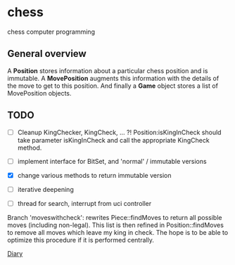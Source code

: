 # chess #

chess computer programming

## General overview

A **Position** stores information about a particular chess position and is immutable.
A **MovePosition** augments this information with the details of the move to get to this position.
And finally a **Game** object stores a list of MovePosition objects.

## TODO ##

- [ ] Cleanup KingChecker, KingCheck, ... ?! Position:isKingInCheck should take parameter isKingInCheck and call the
appropriate KingCheck method.
- [ ] implement interface for BitSet, and 'normal' / immutable versions
- [x] change various methods to return immutable version
- [ ] iterative deepening
- [ ] thread for search, interrupt from uci controller


Branch 'moveswithcheck': rewrites Piece::findMoves to return all possible moves (including non-legal).
This list is then refined in Position::findMoves to remove all moves which leave my king in check.
The hope is to be able to optimize this procedure if it is performed centrally.


[Diary](diary.md)



